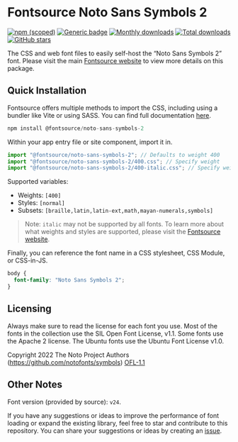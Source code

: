 # Fontsource Noto Sans Symbols 2

[![npm (scoped)](https://img.shields.io/npm/v/@fontsource/noto-sans-symbols-2?color=brightgreen)](https://www.npmjs.com/package/@fontsource/noto-sans-symbols-2) [![Generic badge](https://img.shields.io/badge/fontsource-passing-brightgreen)](https://github.com/fontsource/fontsource) [![Monthly downloads](https://badgen.net/npm/dm/@fontsource/noto-sans-symbols-2)](https://github.com/fontsource/fontsource) [![Total downloads](https://badgen.net/npm/dt/@fontsource/noto-sans-symbols-2)](https://github.com/fontsource/fontsource) [![GitHub stars](https://img.shields.io/github/stars/fontsource/fontsource.svg?style=social&label=Star)](https://github.com/fontsource/fontsource/stargazers)

The CSS and web font files to easily self-host the “Noto Sans Symbols 2” font. Please visit the main [Fontsource website](https://fontsource.org/fonts/noto-sans-symbols-2) to view more details on this package.

## Quick Installation

Fontsource offers multiple methods to import the CSS, including using a bundler like Vite or using SASS. You can find full documentation [here](https://fontsource.org/docs/getting-started/introduction).

```javascript
npm install @fontsource/noto-sans-symbols-2
```

Within your app entry file or site component, import it in.

```javascript
import "@fontsource/noto-sans-symbols-2"; // Defaults to weight 400
import "@fontsource/noto-sans-symbols-2/400.css"; // Specify weight
import "@fontsource/noto-sans-symbols-2/400-italic.css"; // Specify weight and style
```

Supported variables:
- Weights: `[400]`
- Styles: `[normal]`
- Subsets: `[braille,latin,latin-ext,math,mayan-numerals,symbols]`

> Note: `italic` may not be supported by all fonts. To learn more about what weights and styles are supported, please visit the [Fontsource website](https://fontsource.org/fonts/noto-sans-symbols-2).

Finally, you can reference the font name in a CSS stylesheet, CSS Module, or CSS-in-JS.

```css
body {
  font-family: "Noto Sans Symbols 2";
}
```

## Licensing
Always make sure to read the license for each font you use. Most of the fonts in the collection use the SIL Open Font License, v1.1. Some fonts use the Apache 2 license. The Ubuntu fonts use the Ubuntu Font License v1.0.

Copyright 2022 The Noto Project Authors (https://github.com/notofonts/symbols)
[OFL-1.1](http://scripts.sil.org/OFL)

## Other Notes
Font version (provided by source): `v24`.

If you have any suggestions or ideas to improve the performance of font loading or expand the existing library, feel free to star and contribute to this repository. You can share your suggestions or ideas by creating an [issue](https://github.com/fontsource/fontsource/issues).